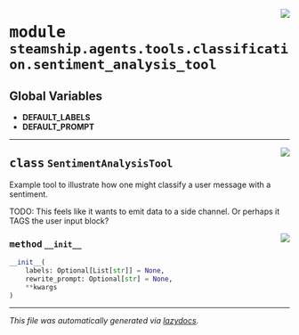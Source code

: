 <!-- markdownlint-disable -->

<a href="https://github.com/steamship-core/python-client/tree/main/src/steamship/agents/tools/classification/sentiment_analysis_tool.py#L0"><img align="right" style="float:right;" src="https://img.shields.io/badge/-source-cccccc?style=flat-square"></a>

# <kbd>module</kbd> `steamship.agents.tools.classification.sentiment_analysis_tool`




**Global Variables**
---------------
- **DEFAULT_LABELS**
- **DEFAULT_PROMPT**


---

<a href="https://github.com/steamship-core/python-client/tree/main/src/steamship/agents/tools/classification/sentiment_analysis_tool.py#L23"><img align="right" style="float:right;" src="https://img.shields.io/badge/-source-cccccc?style=flat-square"></a>

## <kbd>class</kbd> `SentimentAnalysisTool`
Example tool to illustrate how one might classify a user message with a sentiment. 

TODO: This feels like it wants to emit data to a side channel. Or perhaps it TAGS the user input block? 

<a href="https://github.com/steamship-core/python-client/tree/main/src/steamship/agents/tools/classification/sentiment_analysis_tool.py#L36"><img align="right" style="float:right;" src="https://img.shields.io/badge/-source-cccccc?style=flat-square"></a>

### <kbd>method</kbd> `__init__`

```python
__init__(
    labels: Optional[List[str]] = None,
    rewrite_prompt: Optional[str] = None,
    **kwargs
)
```











---

_This file was automatically generated via [lazydocs](https://github.com/ml-tooling/lazydocs)._
